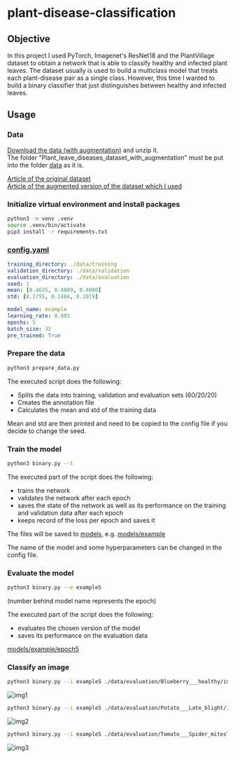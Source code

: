 # plant-disease-classification
## Objective
In this project I used PyTorch, Imagenet's ResNet18 and the PlantVillage dataset to obtain a network that is able to classify healthy and infected plant leaves. The dataset usually is used to build a multiclass model that treats each plant-disease pair as a single class. However, this time I wanted to build a binary classifier that just distinguishes between healthy and infected leaves.
## Usage
### Data
[Download the data (with augmentation)](https://data.mendeley.com/datasets/tywbtsjrjv/1) and unzip it. <br>
The folder "Plant_leave_diseases_dataset_with_augmentation" must be put into the folder [data](data) as it is.

[Article of the original dataset](https://arxiv.org/pdf/1511.08060v2.pdf) <br>
[Article of the augmented version of the dataset which I used](https://www.sciencedirect.com/science/article/abs/pii/S0045790619300023?via%3Dihub) <br>


### Initialize virtual environment and install packages
```bash
python3 -m venv .venv
source .venv/bin/activate
pip3 install -r requirements.txt
``` 
### [config.yaml](config.yaml)
```yaml
training_directory: ./data/training
validation_directory: ./data/validation
evaluation_directory: ./data/evaluation
seed: 1
mean: [0.4635, 0.4889, 0.4080]
std: [0.1755, 0.1484, 0.1919]

model_name: example
learning_rate: 0.001
epochs: 5
batch_size: 32
pre_trained: True
``` 
### Prepare the data
```bash
python3 prepare_data.py
```
The executed script does the following:
- Splits the data into training, validation and evaluation sets (60/20/20)
- Creates the annotation file 
- Calculates the mean and std of the training data

Mean and std are then printed and need to be copied to the config file if you decide to change the seed.

### Train the model
```bash
python3 binary.py --t
```
The executed part of the script does the following:
- trains the network
- validates the network after each epoch
- saves the state of the network as well as its performance on the training and validation data after each epoch
- keeps record of the loss per epoch and saves it

The files will be saved to [models](models), e.g. [models/example](models/example)

The name of the model and some hyperparameters can be changed in the config file.
### Evaluate the model
```bash
python3 binary.py --e example5
```
(number behind model name represents the epoch) <br>

The executed part of the script does the following:
- evaluates the chosen version of the model
- saves its performance on the evaluation data 

[models/example/epoch5](models/example/epoch5)
### Classify an image
```bash
python3 binary.py --i example5 ./data/evaluation/Blueberry___healthy/image14.JPG
```
![img1](https://user-images.githubusercontent.com/110723912/218749168-f6e21eca-b26c-479e-aa52-1d1f711e0c24.png)

```bash
python3 binary.py --i example5 ./data/evaluation/Potato___Late_blight/image150.JPG
```
![img2](https://user-images.githubusercontent.com/110723912/218749183-c93ff4a4-6325-4d3f-9ab0-5aee1ec54adf.png)

```bash
python3 binary.py --i example5 ./data/evaluation/Tomato___Spider_mitesTwo-spotted_spider_mite/image17.JPG
```
![img3](https://user-images.githubusercontent.com/110723912/218749186-b8edaa0c-8ab7-409c-afe5-5a0d7ca998a0.png)

